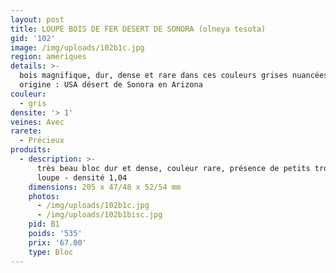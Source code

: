 ```yaml
---
layout: post
title: LOUPE BOIS DE FER DESERT DE SONORA (olneya tesota)
gid: '102'
image: /img/uploads/102b1c.jpg
region: amériques
details: >-
  bois magnifique, dur, dense et rare dans ces couleurs grises nuancées -
  origine : USA désert de Sonora en Arizona
couleur:
  - gris
densite: '> 1'
veines: Avec
rarete:
  - Précieux
produits:
  - description: >-
      très beau bloc dur et dense, couleur rare, présence de petits trous de
      loupe - densité 1,04
    dimensions: 205 x 47/48 x 52/54 mm
    photos:
      - /img/uploads/102b1c.jpg
      - /img/uploads/102b1bisc.jpg
    pid: B1
    poids: '535'
    prix: '67.00'
    type: Bloc
---
```


